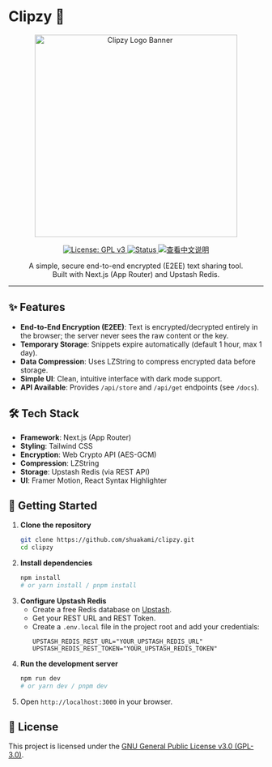 # Clipzy 📎

<p align="center">
  <img src="assets/clipzy-white.png" alt="Clipzy Logo Banner" width="400"/>
</p>

<p align="center">
  <a href="https://www.gnu.org/licenses/gpl-3.0" target="_blank">
    <img alt="License: GPL v3" src="https://img.shields.io/badge/License-GPLv3-blue.svg?style=flat-square">
  </a>
  <a href="https://github.com/shuakami/clipzy" target="_blank">
    <img alt="Status" src="https://img.shields.io/badge/status-active-success.svg?style=flat-square">
  </a>
   <a href="README.md" target="_blank">
    <img alt="查看中文说明" src="https://img.shields.io/badge/Read-%E4%B8%AD%E6%96%87-orange?style=flat-square">
  </a>
</p>

<p align="center">
  A simple, secure end-to-end encrypted (E2EE) text sharing tool.
  <br />
  Built with Next.js (App Router) and Upstash Redis.
</p>

---

## ✨ Features

*   **End-to-End Encryption (E2EE)**: Text is encrypted/decrypted entirely in the browser; the server never sees the raw content or the key.
*   **Temporary Storage**: Snippets expire automatically (default 1 hour, max 1 day).
*   **Data Compression**: Uses LZString to compress encrypted data before storage.
*   **Simple UI**: Clean, intuitive interface with dark mode support.
*   **API Available**: Provides `/api/store` and `/api/get` endpoints (see `/docs`).

## 🛠️ Tech Stack

*   **Framework**: Next.js (App Router)
*   **Styling**: Tailwind CSS
*   **Encryption**: Web Crypto API (AES-GCM)
*   **Compression**: LZString
*   **Storage**: Upstash Redis (via REST API)
*   **UI**: Framer Motion, React Syntax Highlighter

## 🚀 Getting Started

1.  **Clone the repository**
    ```bash
    git clone https://github.com/shuakami/clipzy.git
    cd clipzy
    ```
2.  **Install dependencies**
    ```bash
    npm install
    # or yarn install / pnpm install
    ```
3.  **Configure Upstash Redis**
    *   Create a free Redis database on [Upstash](https://upstash.com/).
    *   Get your REST URL and REST Token.
    *   Create a `.env.local` file in the project root and add your credentials:
        ```dotenv
        UPSTASH_REDIS_REST_URL="YOUR_UPSTASH_REDIS_URL"
        UPSTASH_REDIS_REST_TOKEN="YOUR_UPSTASH_REDIS_TOKEN"
        ```
4.  **Run the development server**
    ```bash
    npm run dev
    # or yarn dev / pnpm dev
    ```
5.  Open `http://localhost:3000` in your browser.

## 📄 License

This project is licensed under the [GNU General Public License v3.0 (GPL-3.0)](https://www.gnu.org/licenses/gpl-3.0). 